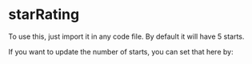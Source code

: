 # starRating

To use this, just import it in any code file. By default it will have 5 starts.

<StartRating />

If you want to update the number of starts, you can set that here by:
 <StarRating maxRating={10} />
